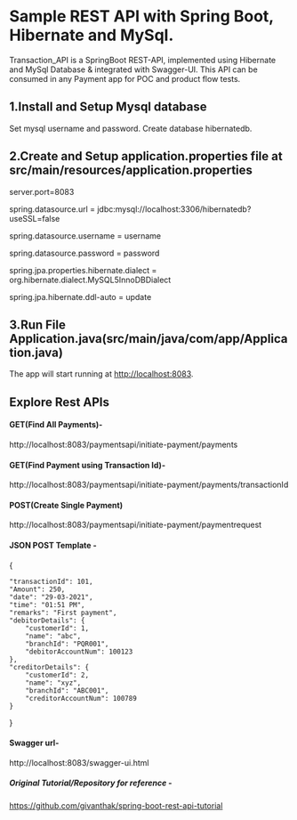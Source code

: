 # Sample REST API with Spring Boot, Hibernate and MySql.
Transaction_API is a SpringBoot REST-API, implemented using Hibernate and MySql Database & integrated with Swagger-UI.
This API can be consumed in any Payment app for POC and product flow tests.

## 1.Install and Setup Mysql database
Set mysql username and password.
Create database hibernatedb.

## 2.Create and Setup application.properties file at src/main/resources/application.properties

server.port=8083

spring.datasource.url = jdbc:mysql://localhost:3306/hibernatedb?useSSL=false

spring.datasource.username = username

spring.datasource.password = password

spring.jpa.properties.hibernate.dialect = org.hibernate.dialect.MySQL5InnoDBDialect

spring.jpa.hibernate.ddl-auto = update


## 3.Run File Application.java(src/main/java/com/app/Application.java)
The app will start running at <http://localhost:8083>.

## Explore Rest APIs

#### GET(Find All Payments)-
http://localhost:8083/paymentsapi/initiate-payment/payments

#### GET(Find Payment using Transaction Id)-
http://localhost:8083/paymentsapi/initiate-payment/payments/transactionId

#### POST(Create Single Payment)
http://localhost:8083/paymentsapi/initiate-payment/paymentrequest

#### JSON POST Template -
{

	"transactionId": 101,
	"Amount": 250,
	"date": "29-03-2021",
	"time": "01:51 PM",
	"remarks": "First payment",
	"debitorDetails": {
		"customerId": 1,
		"name": "abc",
		"branchId": "PQR001",
		"debitorAccountNum": 100123
	},
	"creditorDetails": {
		"customerId": 2,
		"name": "xyz",
		"branchId": "ABC001",
		"creditorAccountNum": 100789
	}
}

#### Swagger url-
http://localhost:8083/swagger-ui.html


##### Original Tutorial/Repository for reference -
https://github.com/givanthak/spring-boot-rest-api-tutorial
